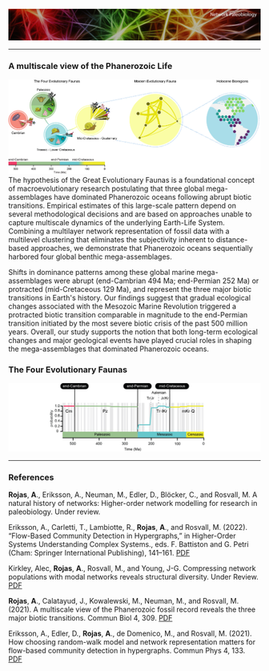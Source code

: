 ![Macroevolution](assets/img/Macroevolution-head1.png)

___
### A multiscale view of the Phanerozoic Life
![Macroevolution](assets/img/Macroevolution-multiscale2.png)
The hypothesis of the Great Evolutionary Faunas is a foundational concept of macroevolutionary research postulating that three global mega-assemblages have dominated Phanerozoic oceans following abrupt biotic transitions. Empirical estimates of this large-scale pattern depend on several methodological decisions and are based on approaches unable to capture multiscale dynamics of the underlying Earth-Life System. Combining a multilayer network representation of fossil data with a multilevel clustering that eliminates the subjectivity inherent to distance-based approaches, we demonstrate that Phanerozoic oceans sequentially harbored four global benthic mega-assemblages. 

Shifts in dominance patterns among these global marine mega-assemblages were abrupt (end-Cambrian 494 Ma; end-Permian 252 Ma) or protracted (mid-Cretaceous 129 Ma), and represent the three major biotic transitions in Earth's history. Our findings suggest that gradual ecological changes associated with the Mesozoic Marine Revolution triggered a protracted biotic transition comparable in magnitude to the end-Permian transition initiated by the most severe biotic crisis of the past 500 million years. Overall, our study supports the notion that both long-term ecological changes and major geological events have played crucial roles in shaping the mega-assemblages that dominated Phanerozoic oceans.

### The Four Evolutionary Faunas
![Macroevolution](assets/img/Macroevolution-transitions.png)

___
### References
<b>Rojas</b>, <b>A</b>., Eriksson, A., Neuman, M., Edler, D., Blöcker, C., and Rosvall, M. A natural history of networks: Higher-order network modelling for research in paleobiology. Under review.

Eriksson, A., Carletti, T., Lambiotte, R., <b>Rojas</b>, <b>A</b>., and Rosvall, M. (2022). “Flow-Based Community Detection in Hypergraphs,” in Higher-Order Systems Understanding Complex Systems., eds. F. Battiston and G. Petri (Cham: Springer International Publishing), 141–161. [PDF](https://link.springer.com/chapter/10.1007/978-3-030-91374-8_4)

Kirkley, Alec, <b>Rojas</b>, <b>A</b>., Rosvall, M., and Young, J-G. Compressing network populations with modal networks reveals structural diversity. Under Review. [PDF](https://doi.org/10.48550/arXiv.2209.13827)

<b>Rojas</b>, <b>A</b>., Calatayud, J., Kowalewski, M., Neuman, M., and Rosvall, M. (2021). A multiscale view of the Phanerozoic fossil record reveals the three major biotic transitions. Commun Biol 4, 309. [PDF](https://doi.org/10.1038/s42003-021-01805-y)

Eriksson, A., Edler, D., <b>Rojas</b>, <b>A</b>., de Domenico, M., and Rosvall, M. (2021). How choosing random-walk model and network representation matters for flow-based community detection in hypergraphs. Commun Phys 4, 133. [PDF](https://doi.org/10.1038/s42005-021-00634-z)
